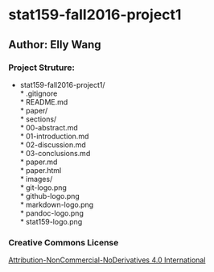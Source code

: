 # stat159-fall2016-project1

## Author: Elly Wang

### Project Struture:

* stat159-fall2016-project1/  
        * .gitignore  
        * README.md  
        * paper/  
                * sections/  
                        * 00-abstract.md  
                        * 01-introduction.md  
                        * 02-discussion.md  
                        * 03-conclusions.md  
                * paper.md  
                * paper.html  
        * images/  
                * git-logo.png  
		* github-logo.png  
		* markdown-logo.png  
		* pandoc-logo.png  
		* stat159-logo.png  


### Creative Commons License
[Attribution-NonCommercial-NoDerivatives 4.0 International](https://creativecommons.org/licenses/by-nc-nd/4.0/)
